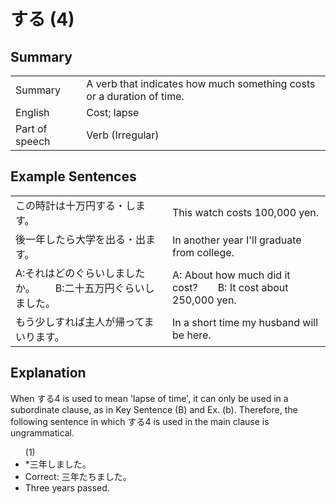 # する (4)

## Summary

<table><tr>   <td>Summary</td>   <td>A verb that indicates how much something costs or a duration of time.</td></tr><tr>   <td>English</td>   <td>Cost; lapse</td></tr><tr>   <td>Part of speech</td>   <td>Verb (Irregular)</td></tr></table>

## Example Sentences

<table><tr>   <td>この時計は十万円する・します。</td>   <td>This watch costs 100,000 yen.</td></tr><tr>   <td>後一年したら大学を出る・出ます。</td>   <td>In another year I'll graduate from college.</td></tr><tr>   <td>A:それはどのぐらいしましたか。  B:二十五万円ぐらいしました。</td>   <td>A: About how much did it cost?&emsp;&emsp;B: It cost about 250,000 yen.</td></tr><tr>   <td>もう少しすれば主人が帰ってまいります。</td>   <td>In a short time my husband will be here.</td></tr></table>

## Explanation

<p>When <span class="cloze">する</span>4 is used to mean 'lapse of time', it can only be used in a subordinate clause, as in Key Sentence (B) and Ex. (b). Therefore, the following sentence in which <span class="cloze">する</span>4 is used in the main clause is ungrammatical.</p>  <ul>(1) <li>*三年<span class="cloze">しました</span>。</li> <li>Correct: 三年たちました。</li> <li>Three years passed.</li> </ul>

